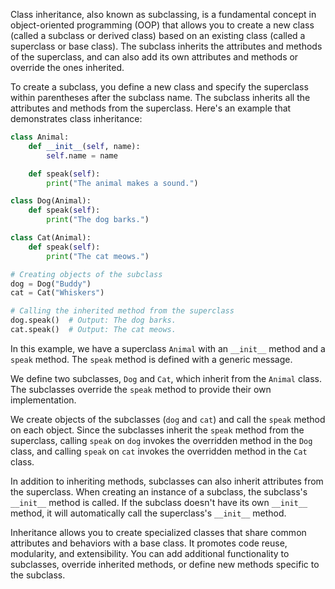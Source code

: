 Class inheritance, also known as subclassing, is a fundamental concept in object-oriented programming (OOP) that allows you to create a new class (called a subclass or derived class) based on an existing class (called a superclass or base class). The subclass inherits the attributes and methods of the superclass, and can also add its own attributes and methods or override the ones inherited.

To create a subclass, you define a new class and specify the superclass within parentheses after the subclass name. The subclass inherits all the attributes and methods from the superclass. Here's an example that demonstrates class inheritance:

```python
class Animal:
    def __init__(self, name):
        self.name = name

    def speak(self):
        print("The animal makes a sound.")

class Dog(Animal):
    def speak(self):
        print("The dog barks.")

class Cat(Animal):
    def speak(self):
        print("The cat meows.")

# Creating objects of the subclass
dog = Dog("Buddy")
cat = Cat("Whiskers")

# Calling the inherited method from the superclass
dog.speak()  # Output: The dog barks.
cat.speak()  # Output: The cat meows.
```

In this example, we have a superclass `Animal` with an `__init__` method and a `speak` method. The `speak` method is defined with a generic message.

We define two subclasses, `Dog` and `Cat`, which inherit from the `Animal` class. The subclasses override the `speak` method to provide their own implementation.

We create objects of the subclasses (`dog` and `cat`) and call the `speak` method on each object. Since the subclasses inherit the `speak` method from the superclass, calling `speak` on `dog` invokes the overridden method in the `Dog` class, and calling `speak` on `cat` invokes the overridden method in the `Cat` class.

In addition to inheriting methods, subclasses can also inherit attributes from the superclass. When creating an instance of a subclass, the subclass's `__init__` method is called. If the subclass doesn't have its own `__init__` method, it will automatically call the superclass's `__init__` method.

Inheritance allows you to create specialized classes that share common attributes and behaviors with a base class. It promotes code reuse, modularity, and extensibility. You can add additional functionality to subclasses, override inherited methods, or define new methods specific to the subclass.